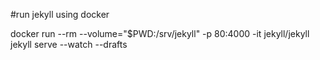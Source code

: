 #run jekyll using docker

docker run --rm --volume="$PWD:/srv/jekyll" -p 80:4000 -it jekyll/jekyll jekyll serve --watch --drafts

